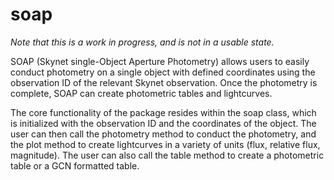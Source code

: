 # soap
_Note that this is a work in progress, and is not in a usable state._

SOAP (Skynet single-Object Aperture Photometry) allows users to easily conduct photometry on a single object with defined coordinates using the observation ID of the relevant Skynet observation. Once the photometry is complete, SOAP can create photometric tables and lightcurves.

The core functionality of the package resides within the soap class, which is initialized with the observation ID and the coordinates of the object. The user can then call the photometry method to conduct the photometry, and the plot method to create lightcurves in a variety of units (flux, relative flux, magnitude). The user can also call the table method to create a photometric table or a GCN formatted table. 
